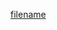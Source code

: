 [filename](https://raw.githubusercontent.com/ligaopeng123-npm/hooks/master/packages/useScale/README.md ':include')
